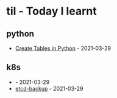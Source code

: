 # til - Today I learnt

<!-- index starts -->
## python

* [Create Tables in Python](https://github.com/JackySo-MYOB/til/blob/main/python/table.md) - 2021-03-29

## k8s

* [](https://github.com/JackySo-MYOB/til/blob/main/k8s/etcd-backup.md) - 2021-03-29
* [etcd-backup](https://github.com/JackySo-MYOB/til/blob/main/k8s/etcd-backup-v1.md) - 2021-03-29
<!-- index ends -->

